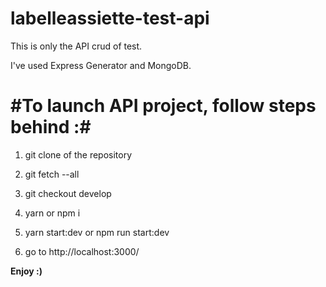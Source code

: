 # labelleassiette-test-api

This is only the API crud of test.

I've used Express Generator and MongoDB.

# #To launch API project, follow steps behind :# #

1. git clone of the repository

2. git fetch --all

3. git checkout develop

4. yarn or npm i

5. yarn start:dev or npm run start:dev

6. go to http://localhost:3000/

**Enjoy :)**
